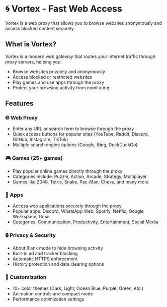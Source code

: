 # 🌀 Vortex - Fast Web Access

Vortex is a web proxy that allows you to browse websites anonymously and access blocked content securely.

## What is Vortex?

Vortex is a modern web gateway that routes your internet traffic through proxy servers, helping you:
- Browse websites privately and anonymously
- Access blocked or restricted websites
- Play games and use apps through the proxy
- Protect your browsing activity from monitoring

## Features

### 🌐 Web Proxy
- Enter any URL or search term to browse through the proxy
- Quick access buttons for popular sites (YouTube, Reddit, Discord, GitHub, Instagram, TikTok)
- Multiple search engine options (Google, Bing, DuckDuckGo)

### 🎮 Games (25+ games)
- Play popular online games directly through the proxy
- Categories include: Puzzle, Action, Arcade, Strategy, Multiplayer
- Games like 2048, Tetris, Snake, Pac-Man, Chess, and many more

### 📱 Apps
- Access web applications securely through the proxy
- Popular apps: Discord, WhatsApp Web, Spotify, Netflix, Google Workspace, Gmail
- Categories: Communication, Productivity, Entertainment, Social Media

### 🔒 Privacy & Security
- About:Blank mode to hide browsing activity
- Built-in ad and tracker blocking
- Automatic HTTPS enforcement
- History protection and data clearing options

### 🎨 Customization
- 10+ color themes (Dark, Light, Ocean Blue, Purple, Green, etc.)
- Animation controls and compact mode
- Performance optimization settings
